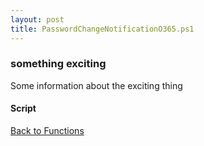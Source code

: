 ```yaml
---
layout: post
title: PasswordChangeNotificationO365.ps1
---
```


### something exciting

Some information about the exciting thing

#### Script

<script src="https://gist-it.appspot.com/github.com/BanterBoy/scripts-blog/blob/master/PowerShell/functions/exchange/PasswordChangeNotificationO365.ps1"></script>

<a href="/menu/_pages/functions.html">Back to Functions</a>
